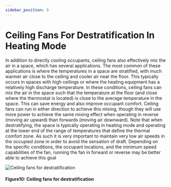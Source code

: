 ```yaml
---
sidebar_position: 9
---
```


# Ceiling Fans For Destratification In Heating Mode

In addition to directly cooling occupants, ceiling fans also effectively mix the air in a space, which has
several applications. The most common of these applications is where the temperatures in a space are
stratified, with much warmer air close to the ceiling and cooler air near the floor. This typically occurs in
spaces with high ceilings or where the heating equipment has a relatively high discharge temperature. In
these conditions, ceiling fans can mix the air in the space such that the temperature at the floor (and
close where the thermostat is located) is close to the average temperature in the space. This can save
energy and also improve occupant comfort. Ceiling fans can run in either direction to achieve this mixing,
though they will use more power to achieve the same mixing effect when operating in reverse (moving air
upward) than forwards (moving air downward). Note that when destratifying, the space is typically
operating in heating mode and operating at the lower end of the range of temperatures that define the
thermal comfort zone. As such it is very important to maintain very low air speeds in the occupied zone in
order to avoid the sensation of draft. Depending on the specific conditions, the occupant locations, and
the minimum speed capabilities of the fan, running the fan in forward or reverse may be better able to
achieve this goal

![Ceiling fans for destratification](/img/ebook/Ceiling-fans-for-destratification.png)
#### Figure10: Ceiling fans for destratification
